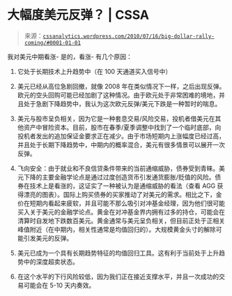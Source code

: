 <!--yml

类别：未分类

日期：2024-05-12 18:21:20

-->

# 大幅度美元反弹？ | CSSA

> 来源：[`cssanalytics.wordpress.com/2010/07/16/big-dollar-rally-coming/#0001-01-01`](https://cssanalytics.wordpress.com/2010/07/16/big-dollar-rally-coming/#0001-01-01)

我对美元中期看涨- 是的，看涨- 有几个原因：

1) 它处于长期技术上升趋势中（在 100 天通道买入信号中）

2) 美元已经从高位急剧回撤，就像 2008 年在类似情况下一样，之后出现反弹。欧元的空头回购可能已经加剧了这种情况。由于欧元处于非常困难的境地，并且处于急剧下降趋势中，我认为这次欧元反弹/美元下跌是一种暂时的喘息。

3) 美元与股市呈负相关，因为它是一种套息交易/风险交易，投机者借美元在其他资产中冒险资本。目前，股市在春季/夏季调整中找到了一个临时底部，向投机者发出的追加保证金要求正在减少。由于市场短期内上涨幅度已经过高，并且处于长期下降趋势中，中期内的概率混合，美元有很多情景可以展开一次反弹。

4) 飞向安全：由于就业和不良信贷条件带来的当前通缩威胁，债券受到青睐。美元下降的主要金融学论点是通过过度创造货币引发通货膨胀/贬值的风险。债券在技术上是看涨的，这证实了一种被认为是通缩威胁的看法（查看 AGG 获得漂亮的图表）。国际上购买债券的买家推动了对美元的需求。相比之下，金价在短期内看起来疲软，并且可能不那么吸引对冲基金经理，因为他们很可能买入关于美元的金融学论点。黄金在对冲基金界内拥有过多的持仓，可能会在清算时自发地下跌数百美元。黄金通常与美元呈负相关，但目前正处于正相关峰值附近（在中期内，相关性通常是均值回归的）。大规模黄金头寸的解除可能引发美元的反弹。

5) 美元已成为一个具有长期趋势特征的均值回归工具。这有利于当前处于上升趋势中的深度超卖状态。

6) 在这个水平的下行风险较低，因为我们正在接近支撑水平，并且一次成功的交易可能会在 5-10 天内奏效。
